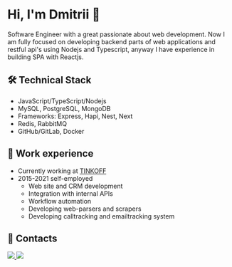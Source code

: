 # Hi, I'm Dmitrii 👋
Software Engineer with a great passionate about web development. Now I am fully focused on developing backend parts of web applications and restful api's using Nodejs and Typescript, anyway I have experience in building SPA with Reactjs.

## 🛠 Technical Stack
*   JavaScript/TypeScript/Nodejs
*   MySQL, PostgreSQL, MongoDB
*   Frameworks: Express, Hapi, Nest, Next
*   Redis, RabbitMQ
*   GitHub/GitLab, Docker

## 🥅 Work experience
* Currently working at [TINKOFF](https://www.linkedin.com/company/tinkoff/)
* 2015-2021 self-employed
  * Web site and CRM development
  * Integration with internal APIs
  * Workflow automation
  * Developing web-parsers and scrapers
  * Developing calltracking and emailtracking system

## 📱 Contacts
<a href="https://t.me/dimal_xeev" target="_blank">
  <img src="https://img.shields.io/badge/Telegram-2CA5E0?style=for-the-badge&logo=telegram&logoColor=white"/>
</a>
<a href="https://www.linkedin.com/in/dmitri-alekseev-3284711a9/" target="_blank">
    <img src="https://img.shields.io/badge/LinkedIn-0077B5?style=for-the-badge&logo=linkedin&logoColor=white"/>
  </a>
